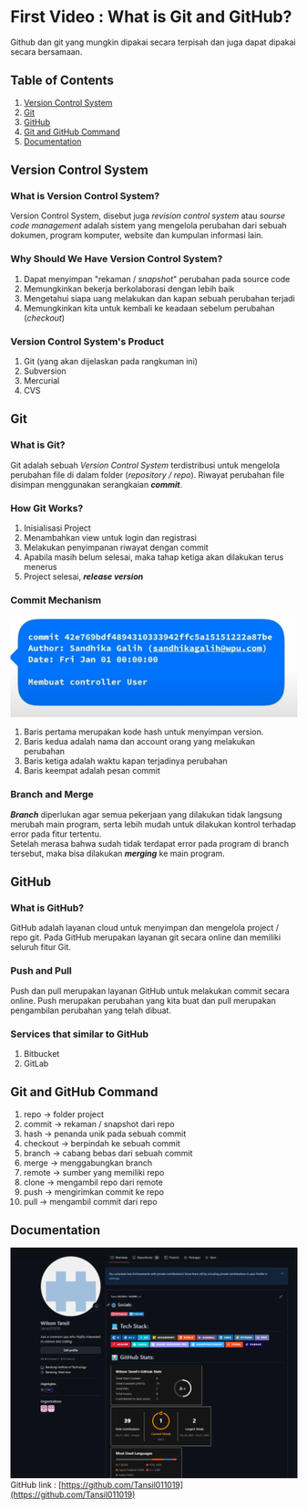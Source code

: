 # First Video : What is Git and GitHub?
Github dan git yang mungkin dipakai secara terpisah dan juga dapat dipakai secara bersamaan.

## Table of Contents
1. [Version Control System](#version-control-system)
2. [Git](#git)
3. [GitHub](#github)
4. [Git and GitHub Command](#git-and-github-command)
5. [Documentation](#documentation)

## Version Control System
### What is Version Control System?
Version Control System, disebut juga <em> revision control system </em> atau <em> sourse code management </em> adalah sistem yang mengelola perubahan dari sebuah dokumen, program komputer, website dan kumpulan informasi lain.

### Why Should We Have Version Control System?
1. Dapat menyimpan "rekaman / <em>snapshot</em>" perubahan pada source code
2. Memungkinkan bekerja berkolaborasi dengan lebih baik
3. Mengetahui siapa uang melakukan dan kapan sebuah perubahan terjadi
4. Memungkinkan kita untuk kembali ke keadaan sebelum perubahan (<em>checkout</em>)

### Version Control System's Product
1. Git (yang akan dijelaskan pada rangkuman ini)
2. Subversion
3. Mercurial
4. CVS

## Git
### What is Git?
Git adalah sebuah <em>Version Control System</em> terdistribusi untuk mengelola perubahan file di dalam folder (<em>repository / repo</em>). Riwayat perubahan file disimpan menggunakan serangkaian <em><strong>commit</strong></em>.

### How Git Works?
1. Inisialisasi Project
2. Menambahkan view untuk login dan registrasi
3. Melakukan penyimpanan riwayat dengan commit
4. Apabila masih belum selesai, maka tahap ketiga akan dilakukan terus menerus
5. Project selesai, <em><strong>release version</strong></em>

### Commit Mechanism
![Commit View](../assets/commit_properties.png)
1. Baris pertama merupakan kode hash untuk menyimpan version.
2. Baris kedua adalah nama dan account orang yang melakukan perubahan
3. Baris ketiga adalah waktu kapan terjadinya perubahan
4. Baris keempat adalah pesan commit

### Branch and Merge
<em><strong>Branch</strong></em> diperlukan agar semua pekerjaan yang dilakukan tidak langsung merubah main program, serta lebih mudah untuk dilakukan kontrol terhadap error pada fitur tertentu.
<br>
Setelah merasa bahwa sudah tidak terdapat error pada program di branch tersebut, maka bisa dilakukan <em><strong>merging</strong></em> ke main program.

## GitHub
### What is GitHub?
GitHub adalah layanan cloud untuk menyimpan dan mengelola project / repo git. Pada GitHub merupakan layanan git secara online dan memiliki seluruh fitur Git.

### Push and Pull
Push dan pull merupakan layanan GitHub untuk melakukan commit secara online. Push merupakan perubahan yang kita buat dan pull merupakan pengambilan perubahan yang telah dibuat. 

### Services that similar to GitHub
1. Bitbucket
2. GitLab

## Git and GitHub Command
1. repo -> folder project
2. commit -> rekaman / snapshot dari repo
3. hash -> penanda unik pada sebuah commit
4. checkout -> berpindah ke sebuah commit
5. branch -> cabang bebas dari sebuah commit
6. merge -> menggabungkan branch 
7. remote -> sumber yang memiliki repo
8. clone -> mengambil repo dari remote
9. push -> mengirimkan commit ke repo
10. pull -> mengambil commit dari repo

## Documentation
![GitHub View](../assets/my_GitHub.png)
GitHub link : [https://github.com/Tansil011019](https://github.com/Tansil011019)